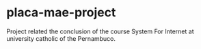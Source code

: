 # placa-mae-project

Project related the conclusion of the course System For Internet at university catholic of the Pernambuco.
